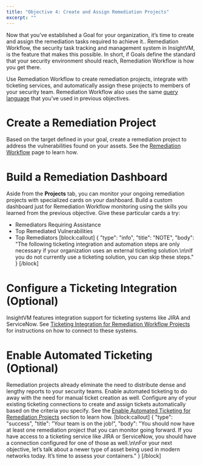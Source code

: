 ```yaml
---
title: "Objective 4: Create and Assign Remediation Projects"
excerpt: ""
---
```

Now that you’ve established a Goal for your organization, it’s time to create and assign the remediation tasks required to achieve it..  Remediation Workflow, the security task tracking and management system in InsightVM, is the feature that makes this possible.  In short, if Goals define the standard that your security environment should reach, Remediation Workflow is how you get there.

Use Remediation Workflow to create remediation projects, integrate with ticketing services, and automatically assign these projects to members of your security team.  Remediation Workflow also uses the same [query language](doc:query-filter-guide) that you’ve used in previous objectives.

# Create a Remediation Project

Based on the target defined in your goal, create a remediation project to address the vulnerabilities found on your assets.  See the [Remediation Workflow](doc:remediation-workflow) page to learn how.

# Build a Remediation Dashboard

Aside from the **Projects** tab, you can monitor your ongoing remediation projects with specialized cards on your dashboard.  Build a custom dashboard just for Remediation Workflow monitoring using the skills you learned from the previous objective.  Give these particular cards a try:

* Remediators Requiring Assistance
* Top Remediated Vulnerabilities
* Top Remediators
[block:callout]
{
  "type": "info",
  "title": "NOTE",
  "body": "The following ticketing integration and automation steps are only necessary if your organization uses an external ticketing solution.\n\nIf you do not currently use a ticketing solution, you can skip these steps."
}
[/block]
# Configure a Ticketing Integration (Optional)

InsightVM features integration support for ticketing systems like JIRA and ServiceNow.  See [Ticketing Integration for Remediation Workflow Projects](doc:ticketing-integration-for-remediation-workflow-projects) for instructions on how to connect to these systems.

# Enable Automated Ticketing (Optional)

Remediation projects already eliminate the need to distribute dense and lengthy reports to your security teams.  Enable automated ticketing to do away with the need for manual ticket creation as well.  Configure any of your existing ticketing connections to create and assign tickets automatically based on the criteria you specify.  See the [Enable Automated Ticketing for Remediation Projects](doc:ticketing-integration-for-remediation-workflow-projects#section-enabling-automated-ticketing-for-remediation-projects) section to learn how.
[block:callout]
{
  "type": "success",
  "title": "Your team is on the job!",
  "body": "You should now have at least one remediation project that you can monitor going forward.  If you have access to a ticketing service like JIRA or ServiceNow, you should have a connection configured for one of those as well.\n\nFor your next objective, let’s talk about a newer type of asset being used in modern networks today.  It’s time to assess your containers."
}
[/block]